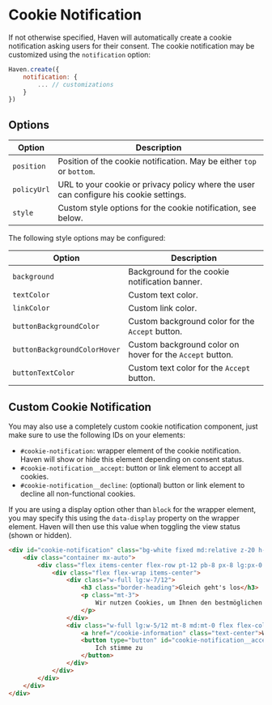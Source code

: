 # Cookie Notification

If not otherwise specified, Haven will automatically create a cookie notification asking users for their consent. The cookie notification may be customized using the `notification` option:

```javascript
Haven.create({
    notification: {
        ... // customizations
    }
})
```

## Options

| Option      | Description                                                  |
| ----------- | ------------------------------------------------------------ |
| `position`  | Position of the cookie notification. May be either `top` or `bottom`. |
| `policyUrl` | URL to your cookie or privacy policy where the user can configure his cookie settings. |
| `style`     | Custom style options for the cookie notification, see below. |

The following style options may be configured:

| Option                       | Description                                               |
| ---------------------------- | --------------------------------------------------------- |
| `background`                 | Background for the cookie notification banner.            |
| `textColor`                  | Custom text color.                                        |
| `linkColor`                  | Custom link color.                                        |
| `buttonBackgroundColor`      | Custom background color for the `Accept` button.          |
| `buttonBackgroundColorHover` | Custom background color on hover for the `Accept` button. |
| `buttonTextColor`            | Custom text color for the `Accept` button.                |

## Custom Cookie Notification

You may also use a completely custom cookie notification component, just make sure to use the following IDs on your elements:

- `#cookie-notification`: wrapper element of the cookie notification. Haven will show or hide this element depending on consent status.
- `#cookie-notification__accept`: button or link element to accept all cookies.
- `#cookie-notification__decline`: (optional) button or link element to decline all non-functional cookies.

If you are using a display option other than `block` for the wrapper element, you may specify this using the `data-display` property on the wrapper element. Haven will then use this value when toggling the view status (shown or hidden).

```html
<div id="cookie-notification" class="bg-white fixed md:relative z-20 h-full md:h-auto flex items-center justify-center shadow-md" role="alert" data-display="flex" style="display:none">
    <div class="container mx-auto">
        <div class="flex items-center flex-row pt-12 pb-8 px-8 lg:px-0 justify-between">
            <div class="flex flex-wrap items-center">
                <div class="w-full lg:w-7/12">
                    <h3 class="border-heading">Gleich geht's los</h3>
                    <p class="mt-3">
                        Wir nutzen Cookies, um Ihnen den bestmöglichen Services auf unserer Webseite zu bieten.
                    </p>
                </div>
                <div class="w-full lg:w-5/12 mt-8 md:mt-0 flex flex-col items-center">
                    <a href="/cookie-information" class="text-center">Weitere Informationen zu unseren Cookies</a>
                    <button type="button" id="cookie-notification__accept" class="mt-3 ap-btn ap-btn--primary">
                        Ich stimme zu
                    </button>
                </div>
            </div>
        </div>
    </div>
</div>
```

